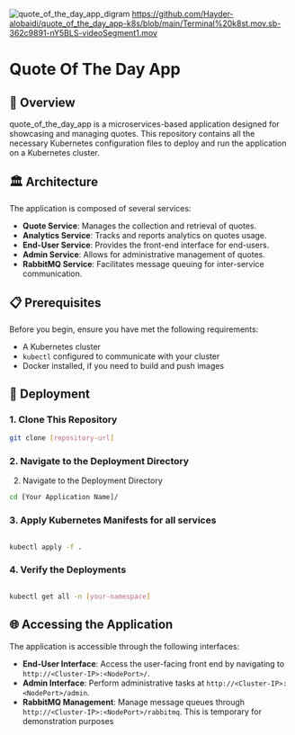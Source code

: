 ![quote_of_the_day_app_digram](https://github.com/Hayder-alobaidi/quote_of_the_day_app-k8s/assets/93683931/6aa7eefc-cd59-4baf-8737-a60755354cc4)
https://github.com/Hayder-alobaidi/quote_of_the_day_app-k8s/blob/main/Terminal%20k8st.mov.sb-362c9891-nY5BLS-videoSegment1.mov

# Quote Of The Day App

## 🌟 Overview

quote_of_the_day_app is a microservices-based application designed for showcasing and managing quotes. This repository contains all the necessary Kubernetes configuration files to deploy and run the application on a Kubernetes cluster.

## 🏛️ Architecture

The application is composed of several services:

- **Quote Service**: Manages the collection and retrieval of quotes.
- **Analytics Service**: Tracks and reports analytics on quotes usage.
- **End-User Service**: Provides the front-end interface for end-users.
- **Admin Service**: Allows for administrative management of quotes.
- **RabbitMQ Service**: Facilitates message queuing for inter-service communication.

## 📋 Prerequisites

Before you begin, ensure you have met the following requirements:

- A Kubernetes cluster
- `kubectl` configured to communicate with your cluster
- Docker installed, if you need to build and push images

## 🚀 Deployment

### 1. Clone This Repository

```sh
git clone [repository-url]
```

### 2. Navigate to the Deployment Directory

2. Navigate to the Deployment Directory

```sh
cd [Your Application Name]/
```

### 3. Apply Kubernetes Manifests for all services

```sh

kubectl apply -f .
```

### 4. Verify the Deployments

```sh

kubectl get all -n [your-namespace]
```

## 🌐 Accessing the Application

The application is accessible through the following interfaces:


- **End-User Interface**: Access the user-facing front end by navigating to `http://<Cluster-IP>:<NodePort>/`.
- **Admin Interface**: Perform administrative tasks at `http://<Cluster-IP>:<NodePort>/admin`.
- **RabbitMQ Management**: Manage message queues through `http://<Cluster-IP>:<NodePort>/rabbitmq`. This is temporary for demonstration purposes

